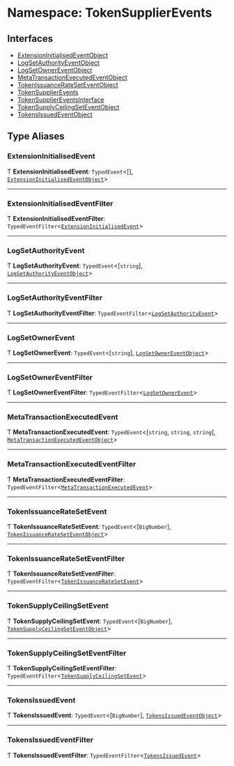# Namespace: TokenSupplierEvents

## Interfaces

- [ExtensionInitialisedEventObject](../interfaces/TokenSupplierEvents.ExtensionInitialisedEventObject.md)
- [LogSetAuthorityEventObject](../interfaces/TokenSupplierEvents.LogSetAuthorityEventObject.md)
- [LogSetOwnerEventObject](../interfaces/TokenSupplierEvents.LogSetOwnerEventObject.md)
- [MetaTransactionExecutedEventObject](../interfaces/TokenSupplierEvents.MetaTransactionExecutedEventObject.md)
- [TokenIssuanceRateSetEventObject](../interfaces/TokenSupplierEvents.TokenIssuanceRateSetEventObject.md)
- [TokenSupplierEvents](../interfaces/TokenSupplierEvents.TokenSupplierEvents.md)
- [TokenSupplierEventsInterface](../interfaces/TokenSupplierEvents.TokenSupplierEventsInterface.md)
- [TokenSupplyCeilingSetEventObject](../interfaces/TokenSupplierEvents.TokenSupplyCeilingSetEventObject.md)
- [TokensIssuedEventObject](../interfaces/TokenSupplierEvents.TokensIssuedEventObject.md)

## Type Aliases

### ExtensionInitialisedEvent

Ƭ **ExtensionInitialisedEvent**: `TypedEvent`<[], [`ExtensionInitialisedEventObject`](../interfaces/TokenSupplierEvents.ExtensionInitialisedEventObject.md)\>

___

### ExtensionInitialisedEventFilter

Ƭ **ExtensionInitialisedEventFilter**: `TypedEventFilter`<[`ExtensionInitialisedEvent`](TokenSupplierEvents.md#extensioninitialisedevent)\>

___

### LogSetAuthorityEvent

Ƭ **LogSetAuthorityEvent**: `TypedEvent`<[`string`], [`LogSetAuthorityEventObject`](../interfaces/TokenSupplierEvents.LogSetAuthorityEventObject.md)\>

___

### LogSetAuthorityEventFilter

Ƭ **LogSetAuthorityEventFilter**: `TypedEventFilter`<[`LogSetAuthorityEvent`](TokenSupplierEvents.md#logsetauthorityevent)\>

___

### LogSetOwnerEvent

Ƭ **LogSetOwnerEvent**: `TypedEvent`<[`string`], [`LogSetOwnerEventObject`](../interfaces/TokenSupplierEvents.LogSetOwnerEventObject.md)\>

___

### LogSetOwnerEventFilter

Ƭ **LogSetOwnerEventFilter**: `TypedEventFilter`<[`LogSetOwnerEvent`](TokenSupplierEvents.md#logsetownerevent)\>

___

### MetaTransactionExecutedEvent

Ƭ **MetaTransactionExecutedEvent**: `TypedEvent`<[`string`, `string`, `string`], [`MetaTransactionExecutedEventObject`](../interfaces/TokenSupplierEvents.MetaTransactionExecutedEventObject.md)\>

___

### MetaTransactionExecutedEventFilter

Ƭ **MetaTransactionExecutedEventFilter**: `TypedEventFilter`<[`MetaTransactionExecutedEvent`](TokenSupplierEvents.md#metatransactionexecutedevent)\>

___

### TokenIssuanceRateSetEvent

Ƭ **TokenIssuanceRateSetEvent**: `TypedEvent`<[`BigNumber`], [`TokenIssuanceRateSetEventObject`](../interfaces/TokenSupplierEvents.TokenIssuanceRateSetEventObject.md)\>

___

### TokenIssuanceRateSetEventFilter

Ƭ **TokenIssuanceRateSetEventFilter**: `TypedEventFilter`<[`TokenIssuanceRateSetEvent`](TokenSupplierEvents.md#tokenissuanceratesetevent)\>

___

### TokenSupplyCeilingSetEvent

Ƭ **TokenSupplyCeilingSetEvent**: `TypedEvent`<[`BigNumber`], [`TokenSupplyCeilingSetEventObject`](../interfaces/TokenSupplierEvents.TokenSupplyCeilingSetEventObject.md)\>

___

### TokenSupplyCeilingSetEventFilter

Ƭ **TokenSupplyCeilingSetEventFilter**: `TypedEventFilter`<[`TokenSupplyCeilingSetEvent`](TokenSupplierEvents.md#tokensupplyceilingsetevent)\>

___

### TokensIssuedEvent

Ƭ **TokensIssuedEvent**: `TypedEvent`<[`BigNumber`], [`TokensIssuedEventObject`](../interfaces/TokenSupplierEvents.TokensIssuedEventObject.md)\>

___

### TokensIssuedEventFilter

Ƭ **TokensIssuedEventFilter**: `TypedEventFilter`<[`TokensIssuedEvent`](TokenSupplierEvents.md#tokensissuedevent)\>
